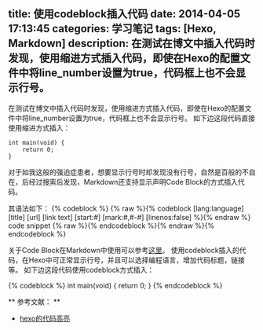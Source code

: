 title: 使用codeblock插入代码
date: 2014-04-05 17:13:45
categories: 学习笔记
tags: [Hexo, Markdown]
description: 在测试在博文中插入代码时发现，使用缩进方式插入代码，即使在Hexo的配置文件中将line_number设置为true，代码框上也不会显示行号。
---

在测试在博文中插入代码时发现，使用缩进方式插入代码，即使在Hexo的配置文件中将line_number设置为true，代码框上也不会显示行号。
如下边这段代码直接使用缩进方式插入：

    int main(void) {
        return 0;
    }

对于如我这般的强迫症患者，想要显示行号时却发现没有行号，自然是百般的不自在，后经过搜索后发现，Markdown还支持显示声明Code Block的方式插入代码。
<!-- more -->
其语法如下：
{% codeblock %}
{% raw %}{% codeblock [lang:language] [title] [url] [link text] [start:#] [mark:#,#-#] [linenos:false] %}{% endraw %}
code snippet
{% raw %}{% endcodeblock %}{% endraw %}{% endcodeblock %}

关于Code Block在Markdown中使用可以参考[这里](http://octopress.org/docs/plugins/codeblock/)。
使用codeblock插入的代码，在Hexo中可正常显示行号，并且可以选择编程语言，增加代码标题，链接等。
如下边这段代码使用codeblock方式插入：

{% codeblock %}
int main(void) {
    return 0;
}
{% endcodeblock %}

** 参考文献： **
* [hexo的代码高亮](http://popozhu.github.io/2013/06/15/hexo%E4%BB%A3%E7%A0%81%E9%AB%98%E4%BA%AE/)
